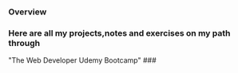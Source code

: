 ### Overview ###

### Here are all my projects,notes and exercises on my path through 
"The Web Developer Udemy Bootcamp" ###